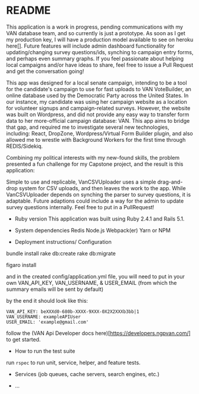 # README

This application is a work in progress, pending communications with my VAN database team, and so currently is just a prototype. As soon as I get my production key, I will have a production model available to see on heroku here[]. Future features will include admin dashboard functionality for updating/changing survey questions/ids, synching to campaign entry forms, and perhaps even summary graphs. If you feel passionate about helping local campaigns and/or have ideas to share, feel free to issue a Pull Request and get the conversation going!

This app was designed for a local senate campaign, intending to be a tool for the candidate's campaign to use for fast uploads to VAN VoteBuilder, an online database used by the Democratic Party across the United States. In our instance, my candidate was using her campaign website as a location for volunteer signups and campaign-related surveys. However, the website was built on Wordpress, and did not provide any easy way to transfer form data to her more-official campaign database: VAN. This app aims to bridge that gap, and required me to investigate several new technologies, including: React, DropZone, Wordpress/Virtual Form Builder plugin, and also allowed me to wrestle with Background Workers for the first time through REDIS/Sidekiq.

Combining my political interests with my new-found skills, the problem presented a fun challenge for my Capstone project, and the result is this application:

Simple to use and replicable, VanCSVUploader uses a simple drag-and-drop system for CSV uploads, and then leaves the work to the app. While VanCSVUploader depends on synching the parser to survey questions, it is adaptable. Future adaptions could include a way for the admin to update survey questions internally. Feel free to put in a PullRequest!

* Ruby version
This application was built using Ruby 2.4.1 and Rails 5.1.

* System dependencies
Redis
Node.js
Webpack(er)
Yarn or NPM

* Deployment instructions/ Configuration

bundle install
rake db:create
rake db:migrate

figaro install

and in the created config/application.yml file, you will need to put in your own VAN_API_KEY, VAN_USERNAME, & USER_EMAIL (from which the summary emails will be sent by default)

by the end it should look like this:

```
VAN_API_KEY: beXXXd0-680b-XXXX-9XXX-0X2X2XXXb3bb|1
VAN_USERNAME: exampleAPIUser
USER_EMAIL: 'example@gmail.com'
```

follow the (VAN Api Developer docs here)[https://developers.ngpvan.com/] to get started.

* How to run the test suite

run `rspec` to run unit, service, helper, and feature tests.

* Services (job queues, cache servers, search engines, etc.)


* ...
